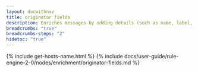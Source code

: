 ```yaml
---
layout: docwithnav
title: originator fields
description: Enriches messages by adding details (such as name, label, profile name, etc.) from the message originator.
breadcrumbs: "true"
breadcrumbs-steps: "2"
hidetoc: "true"
---
```


{% include get-hosts-name.html %}
{% include docs/user-guide/rule-engine-2-0/nodes/enrichment/originator-fields.md %}
